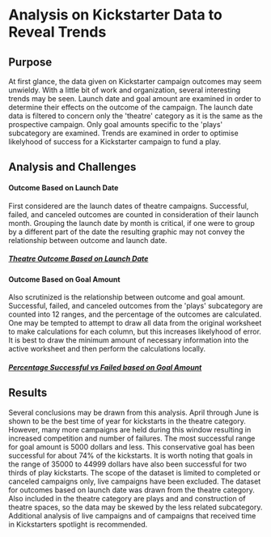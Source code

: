 # Analysis on Kickstarter Data to Reveal Trends
## Purpose
   At first glance, the data given on Kickstarter campaign outcomes may seem unwieldy. With a little bit of work and organization, several interesting trends may be seen. Launch date and goal amount are examined in order to determine their effects on the outcome of the campaign. The launch date data is filtered to concern only the 'theatre' category as it is the same as the prospective campaign. Only goal amounts specific to the 'plays' subcategory are examined. Trends are examined in order to optimise likelyhood of success for a Kickstarter campaign to fund a play. 
## Analysis and Challenges
   #### Outcome Based on Launch Date
   First considered are the launch dates of theatre campaigns. Successful, failed, and canceled outcomes are counted in consideration of their launch month. Grouping the launch date by month is critical, if one were to group by a different part of the date the resulting graphic may not convey the relationship between outcome and launch date. 
   ##### [Theatre Outcome Based on Launch Date](https://github.com/SamuelBerryProgramming/kickstarter-analysis/blob/master/Resources/Theater_Outcomes_vs_Launch.png)
   #### Outcome Based on Goal Amount
   Also scrutinized is the relationship between outcome and goal amount. Successful, failed, and canceled outcomes from the 'plays' subcategory are counted into 12 ranges, and the percentage of the outcomes are calculated. One may be tempted to attempt to draw all data from the original worksheet to make calculations for each column, but this increases likelyhood of error. It is best to draw the minimum amount of necessary information into the active worksheet and then perform the calculations locally. 
   ##### [Percentage Successful vs Failed based on Goal Amount](https://github.com/SamuelBerryProgramming/kickstarter-analysis/blob/master/Resources/Outcomes_vs_Goals.png)
   
## Results
   Several conclusions may be drawn from this analysis. April through June is shown to be the best time of year for kickstarts in the theatre category. However, many more campaigns are held during this window resulting in increased competition and number of failures. The most successful range for goal amount is 5000 dollars and less. This conservative goal has been successful for about 74% of the kickstarts. It is worth noting that goals in the range of 35000 to 44999 dollars have also been successful for two thirds of play kickstarts. The scope of the dataset is limited to completed or canceled campaigns only, live campaigns have been excluded. The dataset for outcomes based on launch date was drawn from the theatre category. Also included in the theatre category are plays and and construction of theatre spaces, so the data may be skewed by the less related subcategory. Additional analysis of live campaigns and of campaigns that received time in Kickstarters spotlight is recommended. 
